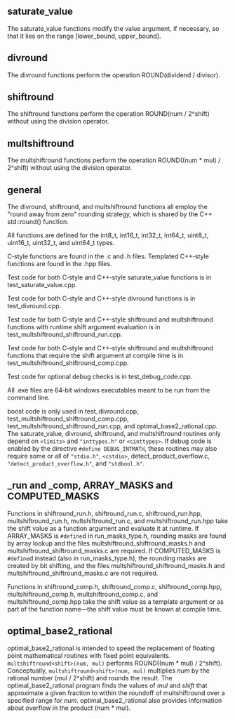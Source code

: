 ## saturate\_value

The saturate\_value functions modify the value argument, if necessary, so that it lies on the range [lower\_bound, upper\_bound].

## divround

The divround functions perform the operation ROUND(dividend / divisor).

## shiftround

The shiftround functions perform the operation ROUND(num / 2^shift) without using the division operator.

## multshiftround

The multshiftround functions perform the operation ROUND((num * mul) / 2^shift) without using the division operator.

## general

The divround, shiftround, and multshiftround functions all employ the "round away from zero" rounding strategy, which is shared by the C++ std::round() function.

All functions are defined for the int8\_t, int16\_t, int32\_t, int64\_t, uint8\_t, uint16\_t, uint32\_t, and uint64\_t types. 

C&#x2011;style functions are found in the .c and .h files. Templated C++&#x2011;style functions are found in the .hpp files.

Test code for both C&#x2011;style and C++&#x2011;style saturate\_value functions is in test\_saturate\_value.cpp.

Test code for both C&#x2011;style and C++&#x2011;style divround functions is in test\_divround.cpp. 

Test code for both C&#x2011;style and C++&#x2011;style shiftround and multshiftround functions with runtime shift argument evaluation is in test\_multshiftround\_shiftround\_run.cpp.

Test code for both C&#x2011;style and C++&#x2011;style shiftround and multshiftround functions that require the shift argument at compile time is in test\_multshiftround\_shiftround\_comp.cpp.

Test code for optional debug checks is in test\_debug\_code.cpp.

All .exe files are 64&#x2011;bit windows executables meant to be run from the command line.

boost code is only used in test\_divround.cpp, test\_multshiftround\_shiftround\_comp.cpp, test\_multshiftround\_shiftround\_run.cpp, and optimal\_base2\_rational.cpp. The saturate\_value, divround, shiftround, and multshiftround routines only depend on `<limits>` and `"inttypes.h"` or `<cinttypes>`. If debug code is enabled by the directive `#define DEBUG_INTMATH`, these routines may also require some or all of `"stdio.h"`, `<cstdio>`, detect_product_overflow.c, `"detect_product_overflow.h"`, and `"stdbool.h"`.

## \_run and \_comp, ARRAY\_MASKS and COMPUTED\_MASKS

Functions in shiftround\_run.h, shiftround\_run.c, shiftround\_run.hpp, multshiftround\_run.h, multshiftround\_run.c, and multshiftround\_run.hpp take the shift value as a function argument and evaluate it at runtime. If ARRAY\_MASKS is `#define`d in run\_masks\_type.h, rounding masks are found by array lookup and the files multshiftround\_shiftround\_masks.h and multshiftround\_shiftround\_masks.c are required. If COMPUTED\_MASKS is `#define`d instead (also in run\_masks\_type.h), the rounding masks are created by bit shifting, and the files multshiftround\_shiftround\_masks.h and multshiftround\_shiftround\_masks.c are not required.

Functions in shiftround\_comp.h, shiftround\_comp.c, shiftround\_comp.hpp, multshiftround\_comp.h, multshiftround\_comp.c, and multshiftround\_comp.hpp take the shift value as a template argument or as part of the function name&#x2014;the shift value must be known at compile time.

## optimal\_base2\_rational

optimal\_base2\_rational is intended to speed the replacement of floating point mathematical routines with fixed point equivalents. `multshiftround<shift>(num, mul)` performs ROUND((num * mul) / 2^shift). Conceptually, `multshiftround<shift>(num, mul)` multiplies _num_ by the rational number (mul / 2^shift) and rounds the result. The optimal\_base2\_rational program finds the values of _mul_ and _shift_ that approximate a given fraction to within the roundoff of multshiftround over a specified range for _num_. optimal\_base2\_rational also provides information about overflow in the product (num * mul).
